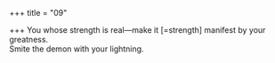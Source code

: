 +++
title = "09"

+++
You whose strength is real—make it [=strength] manifest by your  greatness.  
Smite the demon with your lightning.  